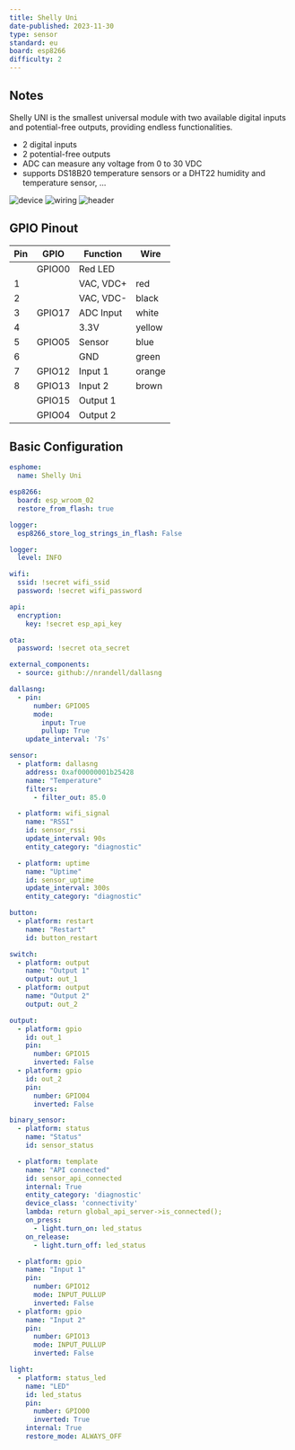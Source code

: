 ```yaml
---
title: Shelly Uni
date-published: 2023-11-30
type: sensor
standard: eu
board: esp8266
difficulty: 2
---
```


## Notes

Shelly UNI is the smallest universal module with two available digital inputs and potential-free outputs, providing endless functionalities.

- 2 digital inputs
- 2 potential-free outputs
- ADC can measure any voltage from 0 to 30 VDC
- supports DS18B20 temperature sensors or a DHT22 humidity and temperature sensor, ...

![device](/shelly_uni_625x625.webp "Device picture")
![wiring](/shelly_uni_scheme-1536x717.jpg "Wiring diagrams")
![header](/shelly_uni_gpio.jpg "GPIO header pinout")

## GPIO Pinout

|Pin| GPIO   | Function  | Wire   |
| - | ------ | --------- | ------ |
|   | GPIO00 | Red LED   |        |
| 1 |        | VAC, VDC+ | red    |
| 2 |        | VAC, VDC- | black  |
| 3 | GPIO17 | ADC Input | white  |
| 4 |        | 3.3V      | yellow |
| 5 | GPIO05 | Sensor    | blue   |
| 6 |        | GND       | green  |
| 7 | GPIO12 | Input 1   | orange |
| 8 | GPIO13 | Input 2   | brown  |
|   | GPIO15 | Output 1  |        |
|   | GPIO04 | Output 2  |        |

## Basic Configuration

```yaml
esphome:
  name: Shelly Uni

esp8266:
  board: esp_wroom_02
  restore_from_flash: true

logger:
  esp8266_store_log_strings_in_flash: False

logger:
  level: INFO

wifi:
  ssid: !secret wifi_ssid
  password: !secret wifi_password

api:
  encryption:
    key: !secret esp_api_key

ota:
  password: !secret ota_secret

external_components:
  - source: github://nrandell/dallasng

dallasng:
  - pin: 
      number: GPIO05
      mode:
        input: True
        pullup: True
    update_interval: '7s'

sensor:  
  - platform: dallasng
    address: 0xaf00000001b25428
    name: "Temperature"
    filters:
      - filter_out: 85.0

  - platform: wifi_signal
    name: "RSSI"
    id: sensor_rssi
    update_interval: 90s
    entity_category: "diagnostic"

  - platform: uptime
    name: "Uptime"
    id: sensor_uptime
    update_interval: 300s
    entity_category: "diagnostic"

button:
  - platform: restart
    name: "Restart"
    id: button_restart

switch:
  - platform: output
    name: "Output 1"
    output: out_1
  - platform: output
    name: "Output 2"
    output: out_2

output:
  - platform: gpio
    id: out_1
    pin:
      number: GPIO15
      inverted: False
  - platform: gpio
    id: out_2
    pin:
      number: GPIO04
      inverted: False

binary_sensor:
  - platform: status
    name: "Status"
    id: sensor_status

  - platform: template
    name: "API connected"
    id: sensor_api_connected
    internal: True
    entity_category: 'diagnostic'
    device_class: 'connectivity'
    lambda: return global_api_server->is_connected();
    on_press:
      - light.turn_on: led_status
    on_release:
      - light.turn_off: led_status

  - platform: gpio
    name: "Input 1"
    pin:
      number: GPIO12
      mode: INPUT_PULLUP
      inverted: False
  - platform: gpio
    name: "Input 2"
    pin:
      number: GPIO13
      mode: INPUT_PULLUP
      inverted: False

light:
  - platform: status_led
    name: "LED"
    id: led_status
    pin:
      number: GPIO00
      inverted: True
    internal: True
    restore_mode: ALWAYS_OFF
```
